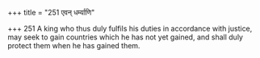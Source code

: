 +++
title = "251 एवन् धर्म्याणि"

+++
251	A king who thus duly fulfils his duties in accordance with justice, may seek to gain countries which he has not yet gained, and shall duly protect them when he has gained them.